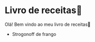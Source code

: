 # Livro de receitas:chicken:

Olá! Bem vindo ao meu livro de receitas:wave:

- Strogonoff de frango

